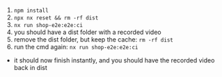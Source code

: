 1. `npm install`
2. `npx nx reset && rm -rf dist`
3. `nx run shop-e2e:e2e:ci`
4. you should have a dist folder with a recorded video
5. remove the dist folder, but keep the cache: `rm -rf dist`
6. run the cmd again: `nx run shop-e2e:e2e:ci`
  - it should now finish instantly, and you should have the recorded video back in dist
